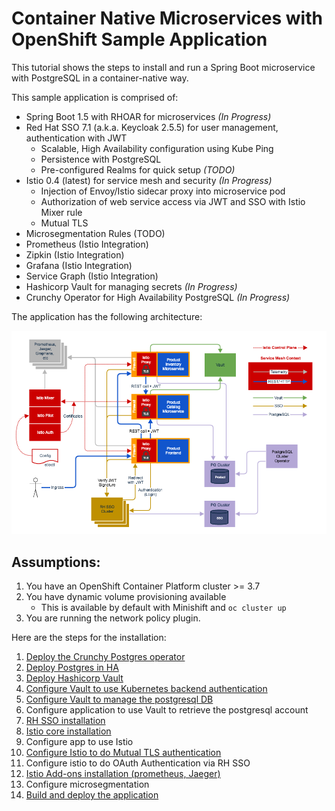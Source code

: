 # Container Native Microservices with OpenShift Sample Application

This tutorial shows the steps to install and run a Spring Boot microservice with PostgreSQL in a container-native way. 

This sample application is comprised of:

* Spring Boot 1.5 with RHOAR for microservices *(In Progress)*
* Red Hat SSO 7.1 (a.k.a. Keycloak 2.5.5) for user management, authentication with JWT
  * Scalable, High Availability configuration using Kube Ping
  * Persistence with PostgreSQL
  * Pre-configured Realms for quick setup *(TODO)*
* Istio 0.4 (latest) for service mesh and security *(In Progress)*
  * Injection of Envoy/Istio sidecar proxy into microservice pod
  * Authorization of web service access via JWT and SSO with Istio Mixer rule
  * Mutual TLS
* Microsegmentation Rules (TODO)
* Prometheus (Istio Integration)
* Zipkin (Istio Integration)
* Grafana (Istio Integration)
* Service Graph (Istio Integration)
* Hashicorp Vault for managing secrets *(In Progress)*
* Crunchy Operator for High Availability PostgreSQL *(In Progress)*

The application has the following architecture:

![Architecture](architecture.png)

## Assumptions:
1. You have an OpenShift Container Platform cluster >= 3.7
2. You have dynamic volume provisioning available
   * This is available by default with Minishift and `oc cluster up`
3. You are running the network policy plugin.

Here are the steps for the installation:


1. [Deploy the Crunchy Postgres operator](./crunchy/deploy-cruncy.md)
2. [Deploy Postgres in HA](./crunchy/deploy-HA-db.md)
3. [Deploy Hashicorp Vault](./vault/deploy-vault.md)
4. [Configure Vault to use Kubernetes backend authentication](./vault/vault-kube-backend.md)
5. [Configure Vault to manage the postgresql DB](./vault/vault-postgres.md)
6. Configure application to use Vault to retrieve the postgresql account
7. [RH SSO installation](./sso/README.md)
8. [Istio core installation](./istio/README.md)
9. Configure app to use Istio
10. [Configure Istio to do Mutual TLS authentication](./istio/enabling-tls.md)
11. Configure istio to do OAuth Authentication via RH SSO
12. [Istio Add-ons installation (prometheus, Jaeger)](./istio/README.md)
13. Configure microsegmentation
14. [Build and deploy the application](./spring/README.md)

